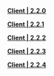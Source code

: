 **[Client | 2.2.0](https://autopatchcnws.yuanshen.com/client_app/beta_pc/20210830_2d3d98c55cc95f0e/YuanShen_2.2.0beta.zip)**

**[Client | 2.2.1](https://autopatchcnws.yuanshen.com/client_app/beta_pc/20210903_1cc3a5d377e2a6fb/YuanShen_2.2.1beta.zip)**

**[Client | 2.2.2](https://autopatchcnws.yuanshen.com/client_app/beta_pc/20210910_f2d3772baa33dc89/YuanShen_2.2.2beta.zip)**

**[Client | 2.2.3](https://autopatchcnws.yuanshen.com/client_app/beta_pc/20210917_d2b759190234657d/YuanShen_2.2.3beta.zip)**

**[Client | 2.2.4](https://autopatchcnws.yuanshen.com/client_app/beta_pc/20210923_7fad8ab0e6997e69/YuanShen_2.2.4beta.zip)**
